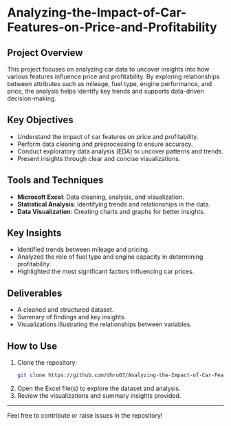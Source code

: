 # Analyzing-the-Impact-of-Car-Features-on-Price-and-Profitability
## Project Overview
This project focuses on analyzing car data to uncover insights into how various features influence price and profitability. By exploring relationships between attributes such as mileage, fuel type, engine performance, and price, the analysis helps identify key trends and supports data-driven decision-making.

## Key Objectives
- Understand the impact of car features on price and profitability.
- Perform data cleaning and preprocessing to ensure accuracy.
- Conduct exploratory data analysis (EDA) to uncover patterns and trends.
- Present insights through clear and concise visualizations.

## Tools and Techniques
- **Microsoft Excel**: Data cleaning, analysis, and visualization.
- **Statistical Analysis**: Identifying trends and relationships in the data.
- **Data Visualization**: Creating charts and graphs for better insights.

## Key Insights
- Identified trends between mileage and pricing.
- Analyzed the role of fuel type and engine capacity in determining profitability.
- Highlighted the most significant factors influencing car prices.

## Deliverables
- A cleaned and structured dataset.
- Summary of findings and key insights.
- Visualizations illustrating the relationships between variables.

## How to Use
1. Clone the repository:
   ```bash
   git clone https://github.com/dhru07/Analyzing-the-Impact-of-Car-Features-on-Price-and-Profitability.git
   ```
2. Open the Excel file(s) to explore the dataset and analysis.
3. Review the visualizations and summary insights provided.

---
Feel free to contribute or raise issues in the repository!
